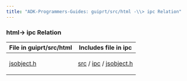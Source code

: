 ```yaml
---
title: "ADK-Programmers-Guides: guiprt/src/html -\\> ipc Relation"
---
```


### html→ ipc Relation

| File in guiprt/src/html | Includes file in ipc |
|----|----|
| <p><a href="guiprt_2src_2html_2jsobject_8h.md">jsobject.h</a></p> | <p><a href="dir_a8642344d1890ac34080367e6f4e78c5.md">src</a> / <a href="dir_752e238688bdca1ec54f409b1533470c.md">ipc</a> / <a href="ipc_2src_2ipc_2jsobject_8h.md">jsobject.h</a></p> |
